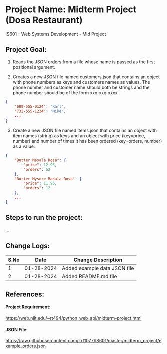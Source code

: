 # Project Name: Midterm Project (Dosa Restaurant)

IS601 - Web Systems Development - Mid Project

## Project Goal:

1. Reads the JSON orders from a file whose name is passed as the first positional argument.

2. Creates a new JSON file named customers.json that contains an object with phone numbers as keys and customers names as values. The phone number and customer name should both be strings and the phone number should be of the form xxx-xxx-xxxx

```json
{
    "609-555-0124": "Karl",
    "732-555-1234": "Mike",
    ...
}
```

3. Create a new JSON file named items.json that contains an object with item names (string) as keys and an object with price (key=price, number) and number of times it has been ordered (key=orders, number) as a value:

```json
{
    "Butter Masala Dosa": {
        "price": 12.95,
        "orders": 52
    },
    "Butter Mysore Masala Dosa": {
        "price": 11.95,
        "orders": 12
    },
    ...
}
```

## Steps to run the project:

...

## Change Logs:

| S.No | Date       | Change Description           |
| ---- | ---------- | ---------------------------- |
| 1    | 01-28-2024 | Added example data JSON file |
| 2    | 01-28-2024 | Added README.md file         |

## References:

#### Project Requirement:

https://web.njit.edu/~rt494/python_web_api/midterm-project.html

#### JSON File:

https://raw.githubusercontent.com/rxt1077/IS601/master/midterm_project/example_orders.json
